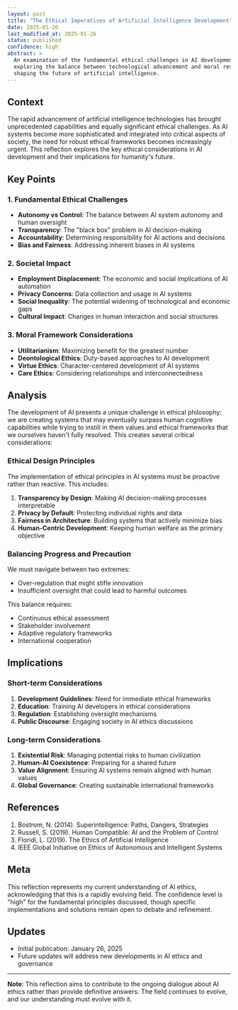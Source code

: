 ```yaml
---
layout: post
title: "The Ethical Imperatives of Artificial Intelligence Development"
date: 2025-01-26
last_modified_at: 2025-01-26
status: published
confidence: high
abstract: >
  An examination of the fundamental ethical challenges in AI development and deployment, 
  exploring the balance between technological advancement and moral responsibility in 
  shaping the future of artificial intelligence.
---
```


## Context

The rapid advancement of artificial intelligence technologies has brought unprecedented 
capabilities and equally significant ethical challenges. As AI systems become more 
sophisticated and integrated into critical aspects of society, the need for robust 
ethical frameworks becomes increasingly urgent. This reflection explores the key 
ethical considerations in AI development and their implications for humanity's future.

## Key Points

### 1. Fundamental Ethical Challenges

- **Autonomy vs Control**: The balance between AI system autonomy and human oversight
- **Transparency**: The "black box" problem in AI decision-making
- **Accountability**: Determining responsibility for AI actions and decisions
- **Bias and Fairness**: Addressing inherent biases in AI systems

### 2. Societal Impact

- **Employment Displacement**: The economic and social implications of AI automation
- **Privacy Concerns**: Data collection and usage in AI systems
- **Social Inequality**: The potential widening of technological and economic gaps
- **Cultural Impact**: Changes in human interaction and social structures

### 3. Moral Framework Considerations

- **Utilitarianism**: Maximizing benefit for the greatest number
- **Deontological Ethics**: Duty-based approaches to AI development
- **Virtue Ethics**: Character-centered development of AI systems
- **Care Ethics**: Considering relationships and interconnectedness

## Analysis

The development of AI presents a unique challenge in ethical philosophy: we are 
creating systems that may eventually surpass human cognitive capabilities while 
trying to instill in them values and ethical frameworks that we ourselves haven't 
fully resolved. This creates several critical considerations:

### Ethical Design Principles

The implementation of ethical principles in AI systems must be proactive rather 
than reactive. This includes:

1. **Transparency by Design**: Making AI decision-making processes interpretable
2. **Privacy by Default**: Protecting individual rights and data
3. **Fairness in Architecture**: Building systems that actively minimize bias
4. **Human-Centric Development**: Keeping human welfare as the primary objective

### Balancing Progress and Precaution

We must navigate between two extremes:
- Over-regulation that might stifle innovation
- Insufficient oversight that could lead to harmful outcomes

This balance requires:
- Continuous ethical assessment
- Stakeholder involvement
- Adaptive regulatory frameworks
- International cooperation

## Implications

### Short-term Considerations

1. **Development Guidelines**: Need for immediate ethical frameworks
2. **Education**: Training AI developers in ethical considerations
3. **Regulation**: Establishing oversight mechanisms
4. **Public Discourse**: Engaging society in AI ethics discussions

### Long-term Considerations

1. **Existential Risk**: Managing potential risks to human civilization
2. **Human-AI Coexistence**: Preparing for a shared future
3. **Value Alignment**: Ensuring AI systems remain aligned with human values
4. **Global Governance**: Creating sustainable international frameworks

## References

1. Bostrom, N. (2014). Superintelligence: Paths, Dangers, Strategies
2. Russell, S. (2019). Human Compatible: AI and the Problem of Control
3. Floridi, L. (2019). The Ethics of Artificial Intelligence
4. IEEE Global Initiative on Ethics of Autonomous and Intelligent Systems

## Meta

This reflection represents my current understanding of AI ethics, acknowledging 
that this is a rapidly evolving field. The confidence level is "high" for the 
fundamental principles discussed, though specific implementations and solutions 
remain open to debate and refinement.

## Updates

- Initial publication: January 26, 2025
- Future updates will address new developments in AI ethics and governance

---

**Note**: This reflection aims to contribute to the ongoing dialogue about AI 
ethics rather than provide definitive answers. The field continues to evolve, 
and our understanding must evolve with it.